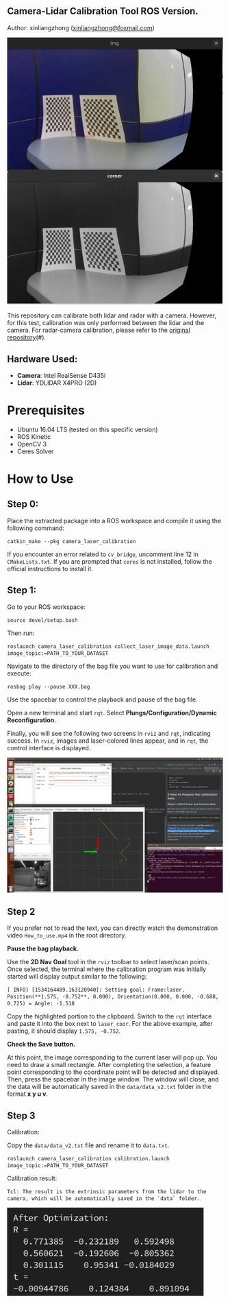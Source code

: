 ## Camera-Lidar Calibration Tool ROS Version.

Author: xinliangzhong (xinliangzhong@foxmail.com)

![demo0](results/corner_detect_2.png)


This repository can calibrate both lidar and radar with a camera. However, for this test, calibration was only performed between the lidar and the camera. For radar-camera calibration, please refer to the [original repository](https://github.com/TurtleZhong/camera_lidar_calibration_v2)(#).

## Hardware Used:

- **Camera**: Intel RealSense D435i
- **Lidar**: YDLIDAR X4PRO (2D)


# Prerequisites

- Ubuntu 16.04 LTS (tested on this specific version)
- ROS Kinetic
- OpenCV 3
- Ceres Solver

# How to Use

## Step 0:
Place the extracted package into a ROS workspace and compile it using the following command:

```
catkin_make --pkg camera_laser_calibration
```

If you encounter an error related to `cv_bridge`, uncomment line 12 in `CMakeLists.txt`.
If you are prompted that `ceres` is not installed, follow the official instructions to install it.

## Step 1:
Go to your ROS workspace:

```
source devel/setup.bash
```

Then run:

```
roslaunch camera_laser_calibration collect_laser_image_data.launch image_topic:=PATH_TO_YOUR_DATASET
```

Navigate to the directory of the bag file you want to use for calibration and execute:

```
rosbag play --pause XXX.bag
```

Use the spacebar to control the playback and pause of the bag file.

Open a new terminal and start `rqt`.
Select **Plungs/Configuration/Dynamic Reconfiguration**.

Finally, you will see the following two screens in `rviz` and `rqt`, indicating success. In `rviz`, images and laser-colored lines appear, and in `rqt`, the control interface is displayed.

![](how_to_use_imgs/img1.png)

## Step 2

If you prefer not to read the text, you can directly watch the demonstration video `How_to_use.mp4` in the root directory.

**Pause the bag playback.**

Use the **2D Nav Goal** tool in the `rviz` toolbar to select laser/scan points. Once selected, the terminal where the calibration program was initially started will display output similar to the following:

```
[ INFO] [1534164489.163120940]: Setting goal: Frame:laser, Position(**1.575, -0.752**, 0.000), Orientation(0.000, 0.000, -0.688, 0.725) = Angle: -1.518
```

Copy the highlighted portion to the clipboard.
Switch to the `rqt` interface and paste it into the box next to `laser_coor`. For the above example, after pasting, it should display `1.575, -0.752`.

**Check the Save button.**

At this point, the image corresponding to the current laser will pop up. You need to draw a small rectangle. After completing the selection, a feature point corresponding to the coordinate point will be detected and displayed. Then, press the spacebar in the image window. The window will close, and the data will be automatically saved in the `data/data_v2.txt` folder in the format **x y u v**.

## Step 3
Calibration:

Copy the `data/data_v2.txt` file and rename it to `data.txt`.

```
roslaunch camera_laser_calibration calibration.launch image_topic:=PATH_TO_YOUR_DATASET
```

Calibration result:
```
Tcl: The result is the extrinsic parameters from the lidar to the camera, which will be automatically saved in the `data` folder.
```

![reprojection](results/optimization_result_2.png)
